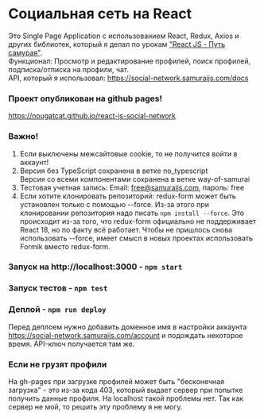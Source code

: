 # Социальная сеть на React
Это Single Page Application с использованием React, Redux, Axios и других библиотек, который я делал по урокам ["React JS - Путь самурая"](https://www.youtube.com/playlist?list=PLcvhF2Wqh7DNVy1OCUpG3i5lyxyBWhGZ8). <br/>
Функционал: Просмотр и редактирование профилей, поиск профилей, подписка/отписка на профили, чат.<br/>
API, который я использовал: https://social-network.samuraijs.com/docs

### Проект опубликован на github pages!
https://nougatcat.github.io/react-js-social-network

### Важно!
1. Если выключены межсайтовые cookie, то не получится войти в аккаунт!
2. Версия без TypeScript сохранена в ветке no_typescript<br/>
Версия со всеми компонентами сохранена в ветке way-of-samurai
3. Тестовая учетная запись: Email: free@samuraijs.com, пароль: free
4. Если хотите клонировать репозиторий: redux-form может быть установлен только с помощью --force. Из-за этого при клонировании репозитория надо писать `npm install --force`. Это происходит из-за того, что redux-form официально не поддерживает React 18, но по факту всё работает. Чтобы не пришлось снова использовать --force, имеет смысл в новых проектах использовать Formik вместо redux-form.

### Запуск на http://localhost:3000 - `npm start`
### Запуск тестов - `npm test`
### Деплой - `npm run deploy`
Перед деплоем нужно добавить доменное имя в настройки аккаунта https://social-network.samuraijs.com/account и подождать некоторое время. API-ключ получается там же.

### Если не грузят профили
На gh-pages при загрузке профилей может быть "бесконечная загрузка" - это из-за кода 403, который выдает сервер при попытке получить данные профиля. На localhost такой проблемы нет. Так как сервер не мой, то решить эту проблему я не могу.

